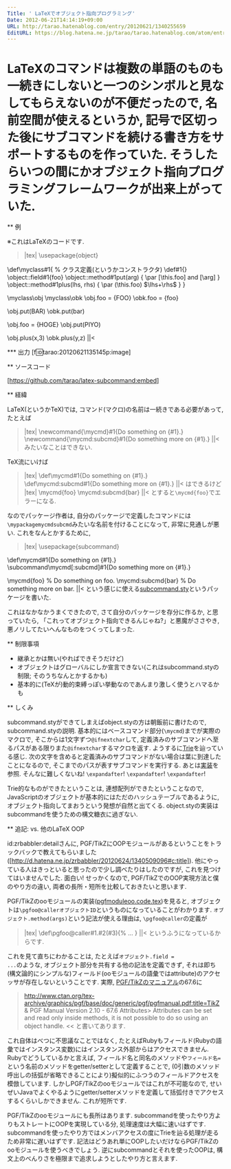 ```yaml
---
Title: ' LaTeXでオブジェクト指向プログラミング'
Date: 2012-06-21T14:14:19+09:00
URL: http://tarao.hatenablog.com/entry/20120621/1340255659
EditURL: https://blog.hatena.ne.jp/tarao/tarao.hatenablog.com/atom/entry/6653586347149236088
---
```


LaTeXのコマンドは複数の単語のものも一続きにしないと一つのシンボルと見なしてもらえないのが不便だったので, 名前空間が使えるというか, 記号で区切った後にサブコマンドを続ける書き方をサポートするものを作っていた. そうしたらいつの間にかオブジェクト指向プログラミングフレームワークが出来上がっていた.
=====

** 例

※これはLaTeXのコードです.

>|tex|
\usepackage{object}

\def\myclass#1{ % クラス定義(というかコンストラクタ)
  \def#1{}
  \object::field#1{foo}
  \object::method#1put(arg) {
    \par [\this.foo] and [\arg]
  }
  \object::method#1plus(lhs, rhs) {
    \par (\this.foo) $\lhs+\rhs$
  }
}

\myclass\obj
\myclass\obk
\obj.foo = {FOO}
\obk.foo = {foo}

\obj.put(BAR)
\obk.put(bar)

\obj.foo = {HOGE}
\obj.put(PIYO)

\obj.plus(x,3)
\obk.plus(y,z)
||<

*** 出力
[f:id:tarao:20120621135145p:image]

** ソースコード

[https://github.com/tarao/latex-subcommand:embed]

** 経緯

LaTeX(というかTeX)では, コマンド(マクロ)の名前は一続きである必要があって, たとえば
>|tex|
\newcommand{\mycmd}#1{Do something on {#1}.}
\newcommand{\mycmd:subcmd}#1{Do something more on {#1}.}
||<
みたいなことはできない.

TeX流にいけば
>|tex|
\def\mycmd#1{Do something on {#1}.}
\def\mycmd:subcmd#1{Do something more on {#1}.}
||<
はできるけど
>|tex|
\mycmd{foo}
\mycmd:subcmd{bar}
||<
とすると<code>\mycmd{foo}</code>でエラーになる.

なのでパッケージ作者は, 自分のパッケージで定義したコマンドには<code>\mypackagemycmdsubcmd</code>みたいな名前を付けることになって, 非常に見通しが悪い. これをなんとかするために,

>|tex|
\usepackage{subcommand}

\def\mycmd#1{Do something on {#1}.}
\subcommand\mycmd[:subcmd]#1{Do something more on {#1}.}

\mycmd{foo}         % Do something on foo.
\mycmd:subcmd{bar}  % Do something more on bar.
||<
という感じに使える<a href="https://github.com/tarao/latex-subcommand/blob/master/subcommand.sty">subcommand.sty</a>というパッケージを書いた.

これはなかなかうまくできたので, さて自分のパッケージを存分に作るか, と思っていたら, 「これってオブジェクト指向できるんじゃね?」と悪魔がささやき, 悪ノリしてたいへんなものをつくってしまった.

** 制限事項

- 継承とかは無い(やればできそうだけど)
- オブジェクトはグローバルにしか宣言できない(これはsubcommand.styの制限; そのうちなんとかするかも)
- 基本的に(TeXが)動的束縛っぽい挙動なのであんまり激しく使うとハマるかも

** しくみ

subcommand.styができてしまえばobject.styの方は朝飯前に書けたので, subcommand.styの説明. 基本的にはベースコマンド部分(<code>\mycmd</code>)までが実際のマクロで, そこからは1文字ずつ<code>\@ifnextchar</code>して, 定義済みのサブコマンドへ至るパスがある限りまた<code>\@ifnextchar</code>するマクロを返す. ようするに<a href="http://ja.wikipedia.org/wiki/Trie">Trie</a>を辿っている感じ. 次の文字を含めると定義済みのサブコマンドがない場合は葉に到達したことになるので, そこまでのパスが表すサブコマンドを実行する. あとは<a href="https://github.com/tarao/latex-subcommand/blob/master/subcommand.sty">実装</a>を参照. そんなに難しくないね! <code>\expandafter</code>! <code>\expandafter</code>! <code>\expandafter</code>!

Trie的なものができたということは, 連想配列ができたということなので, JavaScriptのオブジェクトが基本的にはただのハッシュテーブルであるように, オブジェクト指向してまおうという発想が自然と出てくる. object.styの実装はsubcommandを使うための構文糖衣に過ぎない.

** 追記: vs. 他のLaTeX OOP

id:zrbabbler:detailさんに, PGF/TikZにOOPモジュールがあるということをトラックバックで教えてもらいました([http://d.hatena.ne.jp/zrbabbler/20120624/1340509096#c:title]). 他にやっている人はきっといると思ったので少し調べたりはしたのですが, これを見つけてはいませんでした. 面白い! せっかくなので, PGF/TikZでのOOP実現方法と僕のやり方の違い, 両者の長所・短所を比較しておきたいと思います.

PGF/TikZのooモジュールの実装(<a href="http://mirrors.ctan.org/graphics/pgf/base/tex/generic/pgf/modules/pgfmoduleoo.code.tex">pgfmoduleoo.code.tex</a>)を見ると, オブジェクトは<code>\pgfoo@callerオブジェクトID</code>というものになっていることがわかります. <code>オブジェクト.method(args)</code>という記法が使える理由は, <code>\pgfoo@caller</code>の定義が
>|tex|
\def\pgfoo@caller#1.#2(#3){%
  ...
}
||<
というふうになっているからです.

これを見て直ちにわかることは, たとえば<code>オブジェクト.field = ...</code>のような, オブジェクト部分を共有する他の記法を定義できず, それは即ち(構文論的にシンプルな)フィールド(ooモジュールの語彙ではattribute)のアクセッサが存在しないということです. 実際, <a href="http://www.ctan.org/tex-archive/graphics/pgf/base/doc/generic/pgf/pgfmanual.pdf">PGF/TikZのマニュアル</a>の67.6に
>http://www.ctan.org/tex-archive/graphics/pgf/base/doc/generic/pgf/pgfmanual.pdf:title=TikZ & PGF Manual Version 2.10 - 67.6 Attributes>
Attributes can be set and read only inside methods, it is not possible to do so using an object handle.
<<
と書いてあります.

これ自体はべつに不思議なことではなく, たとえばRubyもフィールド(Rubyの語彙ではインスタンス変数)にはインスタンス外部からはアクセスできません. Rubyでどうしているかと言えば, フィールド名と同名のメソッドや<code>フィールド名=</code>という名前のメソッドをgetter/setterとして定義することで, (0引数のメソッド呼出しの括弧が省略できることにより)擬似的にふつうのフィールドアクセスを模倣しています. しかしPGF/TikZのooモジュールではこれが不可能なので, せいぜいJavaでよくやるようにgetter/setterメソッドを定義して括弧付きでアクセスするくらいしかできません. これが短所です.

PGF/TikZのooモジュールにも長所はあります. subcommandを使ったやり方よりもストレートにOOPを実現している分, 処理速度は大幅に速いはずです. subcommandを使ったやり方ではメンバアクセスの度にTrieを辿る処理が走るため非常に遅いはずです. 記法はどうあれ単にOOPしたいだけならPGF/TikZのooモジュールを使うべきでしょう. 逆にsubcommandとそれを使ったOOPは, 構文上のべんりさを極限まで追求しようとしたやり方と言えます.
